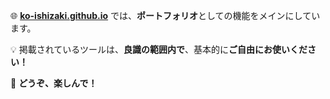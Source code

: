 🌐 **[ko-ishizaki.github.io](https://ko-ishizaki.github.io)** では、**ポートフォリオ**としての機能をメインにしています。

💡 掲載されているツールは、**良識の範囲内で**、基本的に**ご自由にお使いください！**

🚀 **どうぞ、楽しんで！**
